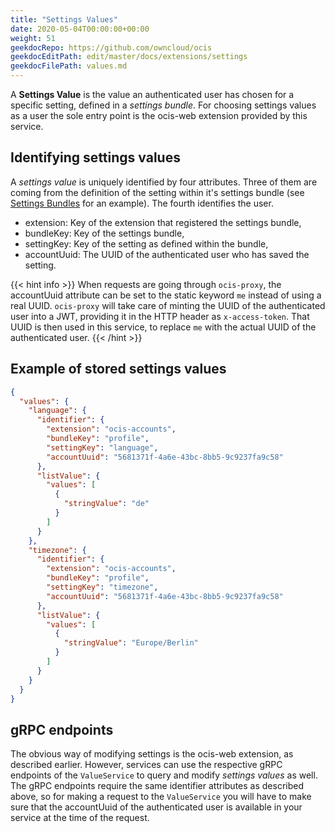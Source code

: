 ```yaml
---
title: "Settings Values"
date: 2020-05-04T00:00:00+00:00
weight: 51
geekdocRepo: https://github.com/owncloud/ocis
geekdocEditPath: edit/master/docs/extensions/settings
geekdocFilePath: values.md
---
```


A **Settings Value** is the value an authenticated user has chosen for a specific setting, defined in a
*settings bundle*. For choosing settings values as a user the sole entry point is the ocis-web extension
provided by this service.

## Identifying settings values

A *settings value* is uniquely identified by four attributes. Three of them are coming from the definition of
the setting within it's settings bundle (see [Settings Bundles](https://owncloud.github.io/extensions/ocis_settings/bundles/)
for an example). The fourth identifies the user.
- extension: Key of the extension that registered the settings bundle,
- bundleKey: Key of the settings bundle,
- settingKey: Key of the setting as defined within the bundle,
- accountUuid: The UUID of the authenticated user who has saved the setting.

{{< hint info >}}
When requests are going through `ocis-proxy`, the accountUuid attribute can be set to the static keyword `me`
instead of using a real UUID. `ocis-proxy` will take care of minting the UUID of the authenticated user into
a JWT, providing it in the HTTP header as `x-access-token`. That UUID is then used in this service, to replace
`me` with the actual UUID of the authenticated user.
{{< /hint >}}

## Example of stored settings values

```json
{
  "values": {
    "language": {
      "identifier": {
        "extension": "ocis-accounts",
        "bundleKey": "profile",
        "settingKey": "language",
        "accountUuid": "5681371f-4a6e-43bc-8bb5-9c9237fa9c58"
      },
      "listValue": {
        "values": [
          {
            "stringValue": "de"
          }
        ]
      }
    },
    "timezone": {
      "identifier": {
        "extension": "ocis-accounts",
        "bundleKey": "profile",
        "settingKey": "timezone",
        "accountUuid": "5681371f-4a6e-43bc-8bb5-9c9237fa9c58"
      },
      "listValue": {
        "values": [
          {
            "stringValue": "Europe/Berlin"
          }
        ]
      }
    }
  }
}
```

## gRPC endpoints
The obvious way of modifying settings is the ocis-web extension, as described earlier. However, services can
use the respective gRPC endpoints of the `ValueService` to query and modify *settings values* as well.
The gRPC endpoints require the same identifier attributes as described above, so for making a request to
the `ValueService` you will have to make sure that the accountUuid of the authenticated user is available in
your service at the time of the request.
